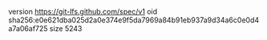 version https://git-lfs.github.com/spec/v1
oid sha256:e0e621dba025d2a0e374e9f5da7969a84b91eb937a9d34a6c0e0d4a7a06af725
size 5243
